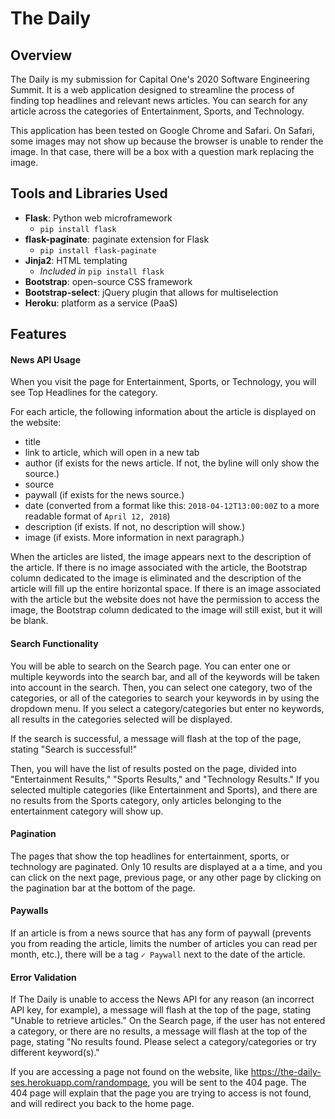 # The Daily

## Overview
The Daily is my submission for Capital One's 2020 Software Engineering Summit. It is a web application designed to streamline the process of finding top headlines and relevant news articles. You can search for any article across the categories of Entertainment, Sports, and Technology.

This application has been tested on Google Chrome and Safari. On Safari, some images may not show up because the browser is unable to render the image. In that case, there will be a box with a question mark replacing the image.

## Tools and Libraries Used
- **Flask**: Python web microframework
  - `pip install flask`
- **flask-paginate**: paginate extension for Flask
  - `pip install flask-paginate`
- **Jinja2**: HTML templating
  - *Included in* `pip install flask`
- **Bootstrap**: open-source CSS framework
- **Bootstrap-select**:  jQuery plugin that allows for multiselection
- **Heroku**: platform as a service (PaaS)

## Features

#### News API Usage
When you visit the page for Entertainment, Sports, or Technology, you will see Top Headlines for the category.

For each article, the following information about the article is displayed on the website:
- title
- link to article, which will open in a new tab
- author (if exists for the news article. If not, the byline will only show the source.)
- source
- paywall (if exists for the news source.)
- date (converted from a format like this: `2018-04-12T13:00:00Z` to a more readable format of `April 12, 2018`)
- description (if exists. If not, no description will show.)
- image (if exists. More information in next paragraph.)

When the articles are listed, the image appears next to the description of the article. If there is no image associated with the article, the Bootstrap column dedicated to the image is eliminated and the description of the article will fill up the entire horizontal space. If there is an image associated with the article but the website does not have the permission to access the image, the Bootstrap column dedicated to the image will still exist, but it will be blank.

#### Search Functionality
You will be able to search on the Search page. You can enter one or multiple keywords into the search bar, and all of the keywords will be taken into account in the search. Then, you can select one category, two of the categories, or all of the categories to search your keywords in by using the dropdown menu. If you select a category/categories but enter no keywords, all results in the categories selected will be displayed.

If the search is successful, a message will flash at the top of the page, stating "Search is successful!"

Then, you will have the list of results posted on the page, divided into "Entertainment Results," "Sports Results," and "Technology Results." If you selected multiple categories (like Entertainment and Sports), and there are no results from the Sports category, only articles belonging to the entertainment category will show up.

#### Pagination
The pages that show the top headlines for entertainment, sports, or technology are paginated. Only 10 results are displayed at a a time, and you can click on the next page, previous page, or any other page by clicking on the pagination bar at the bottom of the page.

#### Paywalls
If an article is from a news source that has any form of paywall (prevents you from reading the article, limits the number of articles you can read per month, etc.), there will be a tag `✓ Paywall` next to the date of the article.

#### Error Validation
If The Daily is unable to access the News API for any reason (an incorrect API key, for example), a message will flash at the top of the page, stating "Unable to retrieve articles." On the Search page, if the user has not entered a category, or there are no results, a message will flash at the top of the page, stating "No results found. Please select a category/categories or try different keyword(s)."

If you are accessing a page not found on the website, like https://the-daily-ses.herokuapp.com/randompage, you will be sent to the 404 page. The 404 page will explain that the page you are trying to access is not found, and will redirect you back to the home page.
